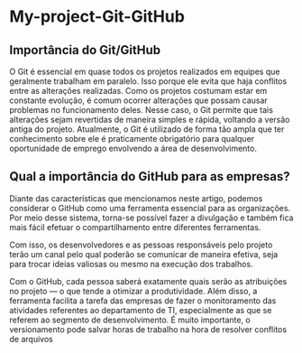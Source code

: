 # My-project-Git-GitHub

## Importância do Git/GitHub

O Git é essencial em quase todos os projetos realizados em equipes que geralmente trabalham em paralelo. Isso porque ele evita que haja conflitos entre as alterações realizadas. Como os projetos costumam estar em constante evolução, é comum ocorrer alterações que possam causar problemas no funcionamento deles. Nesse caso, o Git permite que tais alterações sejam revertidas de maneira simples e rápida, voltando a versão antiga do projeto. Atualmente, o Git é utilizado de forma tão ampla que ter conhecimento sobre ele é praticamente obrigatório para qualquer oportunidade de emprego envolvendo a área de desenvolvimento.

## Qual a importância do GitHub para as empresas?

Diante das características que mencionamos neste artigo, podemos considerar o GitHub como uma ferramenta essencial para as organizações. Por meio desse sistema, torna-se possível fazer a divulgação e também fica mais fácil efetuar o compartilhamento entre diferentes ferramentas. 

Com isso, os desenvolvedores e as pessoas responsáveis pelo projeto terão um canal pelo qual poderão se comunicar de maneira efetiva, seja para trocar ideias valiosas ou mesmo na execução dos trabalhos.

Com o GitHub, cada pessoa saberá exatamente quais serão as atribuições no projeto — o que tende a otimizar a produtividade. Além disso, a ferramenta facilita a tarefa das empresas de fazer o monitoramento das atividades referentes ao departamento de TI, especialmente as que se referem ao segmento de desenvolvimento. É muito importante, o versionamento pode salvar horas de trabalho na hora de resolver conflitos de arquivos